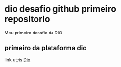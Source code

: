 # dio desafio github primeiro repositorio
Meu primeiro desafio da DIO 
## primeiro da plataforma dio 

link uteis
[Dio ](https://web.dio.me/)

